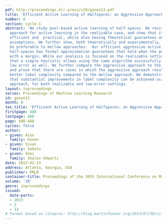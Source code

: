 ```yaml
---
pdf: http://proceedings.mlr.press/v28/gonen13.pdf
title: 'Efficient Active Learning of Halfspaces: an Aggressive Approach'
number: 0
section: cycle-1
abstract: 'We study pool-based active learning of half-spaces. We revisit the aggressive
  approach for active learning in the realizable case, and show that it can be made
  efficient and  practical, while also having theoretical guarantees under reasonable
  assumptions. We further show, both theoretically and experimentally, that it can
  be preferable to mellow approaches.  Our efficient aggressive active learner of
  half-spaces has formal approximation guarantees that hold when the pool is separable
  with a margin. While our analysis is focused on the realizable setting, we show
  that a simple heuristic allows using the same algorithm successfully for pools with
  low error as well. We further compare the aggressive approach to the mellow approach,
  and prove that there are cases in which the aggressive approach results in significantly
  better label complexity compared to the mellow approach. We demonstrate experimentally
  that substantial improvements in label complexity can be achieved using the aggressive
  approach, for both realizable and low-error settings.  '
layout: inproceedings
series: Proceedings of Machine Learning Research
id: gonen13
month: 0
tex_title: 'Efficient Active Learning of Halfspaces: an Aggressive Approach'
firstpage: 480
lastpage: 488
page: 480-488
cycles: false
author:
- given: Alon
  family: Gonen
- given: Sivan
  family: Sabato
- given: Shai
  family: Shalev-Shwartz
date: 2013-02-13
address: Atlanta, Georgia, USA
publisher: PMLR
container-title: Proceedings of the 30th International Conference on Machine Learning
volume: '28'
genre: inproceedings
issued:
  date-parts:
  - 2013
  - 2
  - 13
# Format based on citeproc: http://blog.martinfenner.org/2013/07/30/citeproc-yaml-for-bibliographies/
---
```

